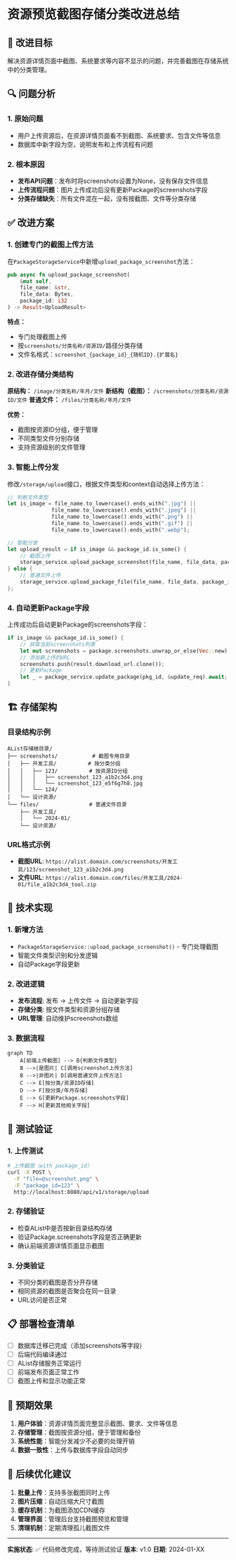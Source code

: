 # 资源预览截图存储分类改进总结

## 🎯 改进目标

解决资源详情页面中截图、系统要求等内容不显示的问题，并完善截图在存储系统中的分类管理。

## 🔍 问题分析

### 1. 原始问题
- 用户上传资源后，在资源详情页面看不到截图、系统要求、包含文件等信息
- 数据库中新字段为空，说明发布和上传流程有问题

### 2. 根本原因
- **发布API问题**：发布时将screenshots设置为None，没有保存文件信息
- **上传流程问题**：图片上传成功后没有更新Package的screenshots字段
- **分类存储缺失**：所有文件混在一起，没有按截图、文件等分类存储

## ✅ 改进方案

### 1. 创建专门的截图上传方法

在`PackageStorageService`中新增`upload_package_screenshot`方法：

```rust
pub async fn upload_package_screenshot(
    &mut self,
    file_name: &str,
    file_data: Bytes,
    package_id: i32
) -> Result<UploadResult>
```

**特点：**
- 专门处理截图上传
- 按`screenshots/分类名称/资源ID/`路径分类存储
- 文件名格式：`screenshot_{package_id}_{随机ID}.{扩展名}`

### 2. 改进存储分类结构

**原结构：** `/image/分类名称/年月/文件`
**新结构（截图）：** `/screenshots/分类名称/资源ID/文件`
**普通文件：** `/files/分类名称/年月/文件`

**优势：**
- 截图按资源ID分组，便于管理
- 不同类型文件分别存储
- 支持资源级别的文件管理

### 3. 智能上传分发

修改`/storage/upload`接口，根据文件类型和context自动选择上传方法：

```rust
// 判断文件类型
let is_image = file_name.to_lowercase().ends_with(".jpg") ||
              file_name.to_lowercase().ends_with(".jpeg") ||
              file_name.to_lowercase().ends_with(".png") ||
              file_name.to_lowercase().ends_with(".gif") ||
              file_name.to_lowercase().ends_with(".webp");

// 智能分发
let upload_result = if is_image && package_id.is_some() {
    // 截图上传
    storage_service.upload_package_screenshot(file_name, file_data, package_id.unwrap()).await
} else {
    // 普通文件上传
    storage_service.upload_package_file(file_name, file_data, package_id).await
};
```

### 4. 自动更新Package字段

上传成功后自动更新Package的screenshots字段：

```rust
if is_image && package_id.is_some() {
    // 获取当前screenshots列表
    let mut screenshots = package.screenshots.unwrap_or_else(Vec::new);
    // 添加新上传的URL
    screenshots.push(result.download_url.clone());
    // 更新Package
    let _ = package_service.update_package(pkg_id, &update_req).await;
}
```

## 🏗️ 存储架构

### 目录结构示例
```
AList存储根目录/
├── screenshots/           # 截图专用目录
│   ├── 开发工具/          # 按分类分组
│   │   ├── 123/          # 按资源ID分组
│   │   │   ├── screenshot_123_a1b2c3d4.png
│   │   │   └── screenshot_123_e5f6g7h8.jpg
│   │   └── 124/
│   └── 设计资源/
└── files/                # 普通文件目录
    ├── 开发工具/
    │   └── 2024-01/
    └── 设计资源/
```

### URL格式示例
- **截图URL**: `https://alist.domain.com/screenshots/开发工具/123/screenshot_123_a1b2c3d4.png`
- **文件URL**: `https://alist.domain.com/files/开发工具/2024-01/file_a1b2c3d4_tool.zip`

## 🔧 技术实现

### 1. 新增方法
- `PackageStorageService::upload_package_screenshot()` - 专门处理截图
- 智能文件类型识别和分发逻辑
- 自动Package字段更新

### 2. 改进逻辑
- **发布流程**: 发布 → 上传文件 → 自动更新字段
- **存储分类**: 按文件类型和资源分组存储
- **URL管理**: 自动维护screenshots数组

### 3. 数据流程
```mermaid
graph TD
    A[前端上传截图] --> B{判断文件类型}
    B -->|是图片| C[调用screenshot上传方法]
    B -->|非图片| D[调用普通文件上传方法]
    C --> E[按分类/资源ID存储]
    D --> F[按分类/年月存储]
    E --> G[更新Package.screenshots字段]
    F --> H[更新其他相关字段]
```

## 🧪 测试验证

### 1. 上传测试
```bash
# 上传截图（with package_id）
curl -X POST \
  -F "file=@screenshot.png" \
  -F "package_id=123" \
  http://localhost:8080/api/v1/storage/upload
```

### 2. 存储验证
- 检查AList中是否按新目录结构存储
- 验证Package.screenshots字段是否正确更新
- 确认前端资源详情页面显示截图

### 3. 分类验证
- 不同分类的截图是否分开存储
- 相同资源的截图是否聚合在同一目录
- URL访问是否正常

## 📋 部署检查清单

- [ ] 数据库迁移已完成（添加screenshots等字段）
- [ ] 后端代码编译通过
- [ ] AList存储服务正常运行
- [ ] 前端发布页面正常工作
- [ ] 截图上传和显示功能正常

## 🎉 预期效果

1. **用户体验**：资源详情页面完整显示截图、要求、文件等信息
2. **存储管理**：截图按资源分组，便于管理和备份
3. **系统性能**：智能分发减少不必要的处理开销
4. **数据一致性**：上传与数据库字段自动同步

## 🔄 后续优化建议

1. **批量上传**：支持多张截图同时上传
2. **图片压缩**：自动压缩大尺寸截图
3. **缓存机制**：为截图添加CDN缓存
4. **管理界面**：管理后台支持截图预览和管理
5. **清理机制**：定期清理孤儿截图文件

---

**实施状态**: ✅ 代码修改完成，等待测试验证
**版本**: v1.0
**日期**: 2024-01-XX 